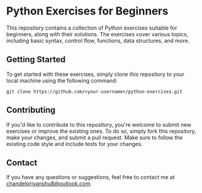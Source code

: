 # Python Exercises for Beginners
This repository contains a collection of Python exercises suitable for beginners, along with their solutions. The exercises cover various topics, including basic syntax, control flow, functions, data structures, and more.

## Getting Started
To get started with these exercises, simply clone this repository to your local machine using the following command:

`git clone https://github.com/<your-username>/python-exercises.git`

## Contributing
If you'd like to contribute to this repository, you're welcome to submit new exercises or improve the existing ones. To do so, simply fork this repository, make your changes, and submit a pull request. Make sure to follow the existing code style and include tests for your changes.


## Contact
If you have any questions or suggestions, feel free to contact me at chandelpriyanshu8@outlook.com.
